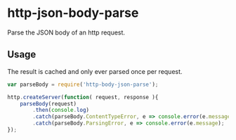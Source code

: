 # http-json-body-parse

Parse the JSON body of an http request.

## Usage

The result is cached and only ever parsed once per request.

```js
var parseBody = require('http-body-json-parse');

http.createServer(function( request, response ){
	parseBody(request)
		.then(console.log)
		.catch(parseBody.ContentTypeError, e => console.error(e.message))
		.catch(parseBody.ParsingError, e => console.error(e.message);
});
```
